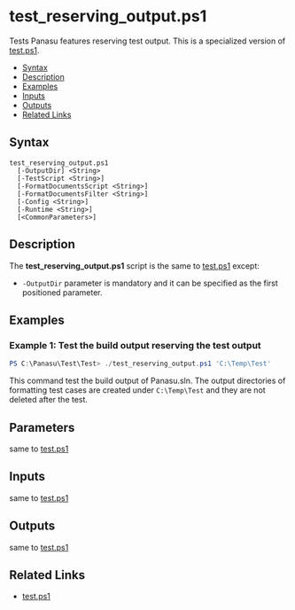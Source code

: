 # test_reserving_output.ps1

Tests Panasu features reserving test output.
This is a specialized version of [test.ps1](test.md).

* [Syntax](#Syntax)
* [Description](#Description)
* [Examples](#Examples)
* [Inputs](#Inputs)
* [Outputs](#Outputs)
* [Related Links](#Related-Links)


## Syntax

```
test_reserving_output.ps1
  [-OutputDir] <String>
  [-TestScript <String>]
  [-FormatDocumentsScript <String>]
  [-FormatDocumentsFilter <String>]
  [-Config <String>]
  [-Runtime <String>]
  [<CommonParameters>]
```


## Description

The **test_reserving_output.ps1** script is the same to [test.ps1](test.md) except:

* `-OutputDir` parameter is mandatory and it can be specified as the first positioned parameter.


## Examples

### Example 1: Test the build output reserving the test output

```powershell
PS C:\Panasu\Test\Test> ./test_reserving_output.ps1 'C:\Temp\Test'
```

This command test the build output of Panasu.sln.
The output directories of formatting test cases are created under `C:\Temp\Test` and they are not deleted after the test.


## Parameters

same to [test.ps1](test.md#Parameters)


## Inputs

same to [test.ps1](test.md#Inputs)


## Outputs

same to [test.ps1](test.md#Outputs)


## Related Links

* [test.ps1](test.md)